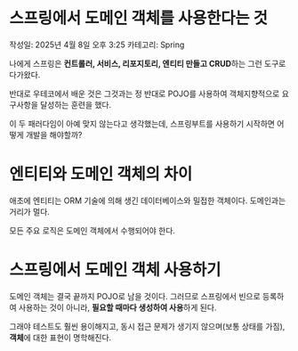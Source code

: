 # 스프링에서 도메인 객체를 사용한다는 것

작성일: 2025년 4월 8일 오후 3:25
카테고리: Spring

나에게 스프링은 **컨트롤러, 서비스, 리포지토리, 엔티티 만들고 CRUD**하는 그런 도구로 다가왔다.

반대로 우테코에서 배운 것은 그것과는 정 반대로 POJO를 사용하여 객체지향적으로 요구사항을 달성하는 훈련을 했다.

이 두 패러다임이 아예 맞지 않는다고 생각했는데, 스프링부트를 사용하기 시작하면 어떻게 개발을 해야할까?

# 엔티티와 도메인 객체의 차이

애초에 엔티티는 ORM 기술에 의해 생긴 데이터베이스와 밀접한 객체이다. 도메인과는 거리가 멀다.

모든 주요 로직은 도메인 객체에서 수행되어야 한다.

# 스프링에서 도메인 객체 사용하기

도메인 객체는 결국 끝까지 POJO로 남을 것이다. 그러므로 스프링에서 빈으로 등록하여 사용하는 것이 아니라, **필요할 때마다 생성하여 사용**하게 된다.

그래야 테스트도 훨씬 용이해지고, 동시 접근 문제가 생기지 않으며(보통 상태를 가짐), **객체**에 대한 표현이 명학해진다.